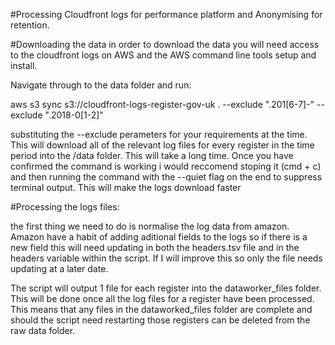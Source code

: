 #Processing Cloudfront logs for performance platform and Anonymising for retention.

#Downloading the data
in order to download the data you will need access to the cloudfront logs on AWS and the AWS command line tools setup and install.

Navigate through to the data folder and run:

aws s3 sync s3://cloudfront-logs-register-gov-uk . --exclude ".201[6-7]-" --exclude ".2018-0[1-2]"

substituting the --exclude perameters for your requirements at the time. This will download all of the relevant log files for every register in the time period into the /data folder.
This will take a long time. Once you have confirmed the command is working i would reccomend stoping it (cmd + c) and then running the command with the --quiet flag on the end to suppress terminal output. This will make the logs download faster

#Processing the logs files:

the first thing we need to do is normalise the log data from amazon. Amazon have a habit of adding aditional fields to the logs so if there is a new field this will need updating in both the headers.tsv file and in the headers variable within the script. If I will improve this so only the file needs updating at a later date.

The script will output 1 file for each register into the dataworker_files folder. This will be done once all the log files for a register have been processed. This means that any files in the dataworked_files folder are complete and should the script need restarting those registers can be deleted from the raw data folder.


